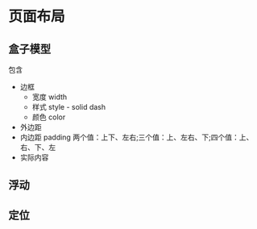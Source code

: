 # 页面布局

## 盒子模型

包含

- 边框
  - 宽度 width
  - 样式 style - solid dash
  - 颜色 color
- 外边距
- 内边距 padding 两个值：上下、左右;三个值：上、左右、下;四个值：上、右、下、左
- 实际内容

## 浮动

## 定位
